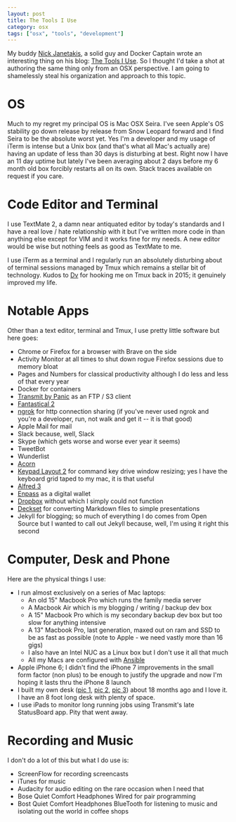 ```yaml
---
layout: post
title: The Tools I Use
category: osx
tags: ["osx", "tools", "development"]
---
```

My buddy [Nick Janetakis](https://nickjanetakis.com/), a solid guy and Docker Captain wrote an interesting thing on his blog: [The Tools I Use](https://nickjanetakis.com/blog/the-tools-i-use).  So I thought I'd take a shot at authoring the same thing only from an OSX perspective.  I am going to shamelessly steal his organization and approach to this topic.  

# OS 

Much to my regret my principal OS is Mac OSX Seira.  I've seen Apple's OS stability go down release by release from Snow Leopard forward and I find Seira to be the absolute worst yet.  Yes I'm a developer and my usage of iTerm is intense but a Unix box (and that's what all Mac's actually are) having an update of less than 30 days is disturbing at best.  Right now I have an 11 day uptime but lately I've been averaging about 2 days before my 6 month old box forcibly restarts all on its own.  Stack traces available on request if you care.

# Code Editor and Terminal

I use TextMate 2, a damn near antiquated editor by today's standards and I have a real love / hate relationship with it but I've written more code in than anything else except for VIM and it works fine for my needs.  A new editor would be wise but nothing feels as good as TextMate to me.

I use iTerm as a terminal and I regularly run an absolutely disturbing about of terminal sessions managed by Tmux which remains a stellar bit of technology.  Kudos to [Dv](https://www.linkedin.com/in/dvsuresh/) for hooking me on Tmux back in 2015; it genuinely improved my life.

# Notable Apps

Other than a text editor, terminal and Tmux, I use pretty little software but here goes:

* Chrome or Firefox for a browser with Brave on the side
* Activity Monitor at all times to shut down rogue Firefox sessions due to memory bloat
* Pages and Numbers for classical productivity although I do less and less of that every year
* Docker for containers
* [Transmit by Panic](https://panic.com/transmit/) as an FTP / S3 client
* [Fantastical 2](https://flexibits.com/fantastical)
* [ngrok](https://ngrok.com/) for http connection sharing (if you've never used ngrok and you're a developer, run, not walk and get it -- it is that good)
* Apple Mail for mail
* Slack because, well, Slack
* Skype (which gets worse and worse ever year it seems)
* TweetBot
* Wunderlist
* [Acorn](http://fuzzyblog.io/blog/software_worth_purchasing/2016/09/11/software-worth-purchasing-01-acorn.html)
* [Keypad Layout 2](https://github.com/janten/keypad-layout) for command key drive window resizing; yes I have the keyboard grid taped to my mac, it is that useful
* [Alfred 3](https://www.alfredapp.com/)
* [Enpass](http://fuzzyblog.io/blog/software_worth_purchasing/2016/09/15/software-worth-purchasing-02-enpass.html) as a digital wallet
* [Dropbox](http://fuzzyblog.io/blog/dropbox/2017/03/13/dropbox-for-the-software-developer.html) without which I simply could not function
* [Deckset](https://www.decksetapp.com/) for converting Markdown files to simple presentations
* Jekyll for blogging; so much of everything I do comes from Open Source but I wanted to call out Jekyll because, well, I'm using it right this second

# Computer, Desk and Phone

Here are the physical things I use:

* I run almost exclusively on a series of Mac laptops:
  * An old 15" Macbook Pro which runs the family media server
  * A Macbook Air which is my blogging / writing / backup dev box
  * A 15" Macbook Pro which is my secondary backup dev box but too slow for anything intensive
  * A 13" Macbook Pro, last generation, maxed out on ram and SSD to be as fast as possible (note to Apple - we need vastly more than 16 gigs)
  * I also have an Intel NUC as a Linux box but I don't use it all that much
  * All my Macs are configured with [Ansible](http://fuzzyblog.io/blog/osx/2016/11/20/ansible-for-configuring-your-mac-so-much-better.html)
* Apple iPhone 6; I didn't find the iPhone 7 improvements in the small form factor (non plus) to be enough to justify the upgrade and now I'm hoping it lasts thru the iPhone 8 launch
* I built my own desk ([pic 1](http://fuzzyblog.io/blog/assets/desk1.jpg), [pic 2](http://fuzzyblog.io/blog/assets/desk2.jpg), [pic 3](http://fuzzyblog.io/blog/assets/desk3.jpg)) about 18 months ago and I love it.  I have an 8 foot long desk with plenty of space.
* I use iPads to monitor long running jobs using Transmit's late StatusBoard app.  Pity that went away.
  
# Recording and Music

I don't do a lot of this but what I do use is:

* ScreenFlow for recording screencasts
* iTunes for music
* Audacity for audio editing on the rare occasion when I need that 
* Bose Quiet Comfort Headphones Wired for pair programming
* Bost Quiet Comfort Headphones BlueTooth for listening to music and isolating out the world in coffee shops


